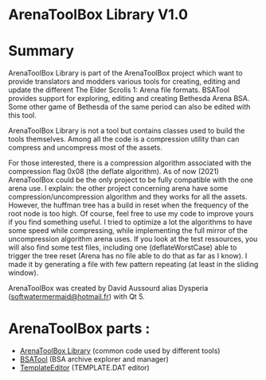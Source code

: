 ArenaToolBox Library V1.0
==============

# Summary

ArenaToolBox Library is part of the ArenaToolBox project which want to provide translators and modders various tools for 
creating, editing and update the different The Elder Scrolls 1: Arena file formats.
BSATool provides support for exploring, editing and creating Bethesda Arena BSA. Some other game of Bethesda of the same 
period can also be edited with this tool.

ArenaToolBox Library is not a tool but contains classes used to build the tools themselves. Among all the code 
is a compression utility than can compress and uncompress most of the assets.

For those interested, there is a compression algorithm associated with the compression flag 0x08 (the deflate 
algorithm). As of now (2021) ArenaToolBox could be the only project to be fully compatible with the one arena use. 
I explain: the other project concerning arena have some compression/uncompression algorithm and they works for all 
the assets. However, the huffman tree has a build in reset when the frequency of the root node is too high. Of course, 
feel free to use my code to improve yours if you find something useful. I tried to optimize a lot the algorithms to have 
some speed while compressing, while implementing the full mirror of the uncompression algorithm arena uses. If you look
at the test ressources, you will also find some test files, including one (deflateWorstCase) able to trigger the tree reset (Arena has no
file able to do that as far as I know). I made it by generating a file with few pattern repeating (at least in the 
sliding window).

ArenaToolBox was created by David Aussourd alias Dysperia (softwatermermaid@hotmail.fr) with Qt 5.

# ArenaToolBox parts :

* [ArenaToolBox Library](https://github.com/Dysperia/ArenaToolBox-Library "ArenaToolBox Library") (common code used by different tools)
* [BSATool](https://github.com/Dysperia/ArenaToolBox-BSATool "BSATool") (BSA archive explorer and manager)
* [TemplateEditor](https://github.com/Dysperia/ArenaToolBox-TemplateEditor "TemplateEditor") (TEMPLATE.DAT editor)